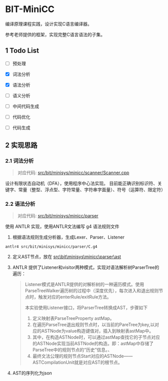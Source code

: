 # BIT-MiniCC

编译原理课程实践，设计实现C语言编译器。

参考老师提供的框架，实现完整C语言语法的子集。

## 1 Todo List
- [ ] 预处理 

- [x] 词法分析
- [x] 语法分析
- [ ] 语义分析
- [ ] 中间代码生成
- [ ] 代码优化
- [ ] 代码生成

## 2 实现思路
### 2.1 词法分析
> 对应代码: [src/bit/minisys/minicc/scanner/Scanner.cpp](src/bit/minisys/minicc/scanner/Scanner.cpp)

设计有限状态自动机（DFA），使用程序中心法实现。
目前能正确识别标识符、关键字、常量（整型、浮点型、字符常量、字符串字面量）、符号（运算符、限定符）

### 2.2 语法分析

> 对应代码: [src/bit/minisys/minicc/parser](src/bit/minisys/minicc/parser)

使用 ANTLR 实现，使用ANTLR文法编写 g4 语法规则文件

1. 根据语法规则生成分析器，生成Lexer、Parser、Listener

```shell
antlr4 src/bit/minisys/minicc/parser/C.g4
```

2. 定义AST节点，放在 [src\bit\minisys\minicc\parser\ast](src\bit\minisys\minicc\parser\ast)

3. ANTLR 提供了Listener和visitor两种模式，实现对语法解析树ParserTree的遍历：

   > Listener模式是ANTLR提供的对解析树的一种遍历模式。使用ParseTreeWalker遍历树的过程中（深度优先），每次进入和退出规则节点时，触发对应的enterRule/exitRule方法。
   >
   > 本实验使用Listener接口，将ParserTree转换成AST，步骤如下
   >
   > 1. 定义映射表ParseTreeProperty astMap。
   > 2. 在遍历ParseTree退出规则节点时，以当前的PareTree为key,以对应的ASTNode为value构造键值对，插入到映射表astMap中。
   > 3. 其中，在构造ASTNode时，可以通过astMap查找它的子节点对应的ASTNode实现当前ASTNode的构造。即：astMap中存储了ParseTree中的规则节点的“历史”信息。、
   > 4. 最终文法公理的规则节点Start对应的ASTNode——ASTCompilationUnit就是对应AST的根节点。

4. AST的序列化为json